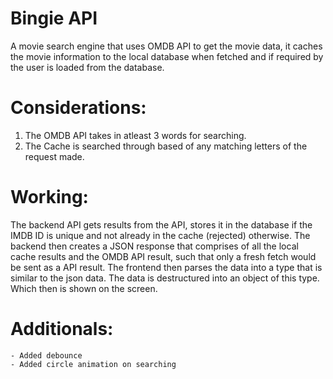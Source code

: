 # Bingie API

A movie search engine that uses OMDB API to get the movie data, it caches the movie information to the local database when fetched and if required by the user is loaded from the database.

# Considerations:

 1. The OMDB API takes in atleast 3 words for searching.
 2. The Cache is searched through based of any matching letters of the request made.

# Working:

The backend API gets results from the API, stores it in the database if the IMDB ID is unique and not already in the cache (rejected) otherwise. The backend then creates a JSON response that comprises of all the local cache results and the OMDB API result, such that only a fresh fetch would be sent as a API result.
The frontend then parses the data into a type that is similar to the json data. The data is destructured into an object of this type. Which then is shown on the screen.

# Additionals:

    - Added debounce
    - Added circle animation on searching
